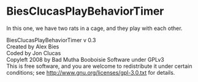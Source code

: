 # BiesClucasPlayBehaviorTimer
In this one, we have two rats in a cage, and they play with each other.

BiesClucasPlayBehaviorTimer v 0.3  
Created by Alex Bies  
Coded by Jon Clucas  
Copyleft 2008 by Bad Mutha Booboisie Software under GPLv3  
This is free software, and you are welcome to redistribute it under certain conditions;
see http://www.gnu.org/licenses/gpl-3.0.txt for details.
